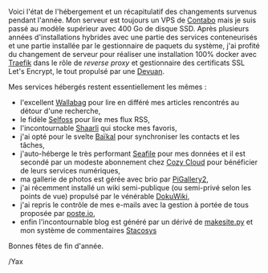 <!-- title: Bilan hébergement 2020 -->

<!-- category: Hébergement -->

Voici l'état de l'hébergement et un récapitulatif des changements survenus pendant l'année. Mon serveur est toujours un VPS de [Contabo](https://contabo.com/) mais je suis passé au modèle supérieur avec 400 Go de disque SSD. Après plusieurs années d'installations hybrides avec une partie des services conteneurisés et une partie installée par le gestionnaire de paquets du système, j'ai profité du changement de serveur pour réaliser une installation 100% docker avec [Traefik](https://doc.traefik.io/traefik/) dans le rôle de *reverse proxy* et gestionnaire des certificats SSL Let's Encrypt, le tout propulsé par une [Devuan](https://www.devuan.org/).

Mes services hébergés restent essentiellement les mêmes : 

- l'excellent [Wallabag](https://wallabag.org/fr) pour lire en différé mes articles rencontrés au détour d'une recherche,
- le fidèle [Selfoss](https://www.selfoss.aditu.de/) pour lire mes flux RSS,
- l'incontournable [Shaarli](https://sebsauvage.net/wiki/doku.php?id=php:shaarli) qui stocke mes favoris,
- j'ai opté pour le svelte [Baïkal](https://www.baikal-server.com/) pour synchroniser les contacts et les tâches,
- j'auto-héberge le très performant [Seafile](https://www.seafile.com) pour mes données et il est secondé par un modeste abonnement chez [Cozy Cloud](https://cozy.io) pour bénéficier de leurs services numériques,
- ma gallerie de photos est gérée avec brio par [PiGallery2](https://bpatrik.github.io/pigallery2/),  
- j'ai récemment installé un wiki semi-publique (ou semi-privé selon les points de vue) propulsé par le vénérable [DokuWiki](https://www.dokuwiki.org/dokuwiki),
- j'ai repris le contrôle de mes e-mails avec la gestion à portée de tous proposée par [poste.io](https://poste.io/), 
- enfin l'incontournable blog est généré par un dérivé de [makesite.py](https://github.com/fspaolo/makesite) et mon système de commentaires [Stacosys](https://github.com/kianby/stacosys) 

Bonnes fêtes de fin d'année. 

/Yax



